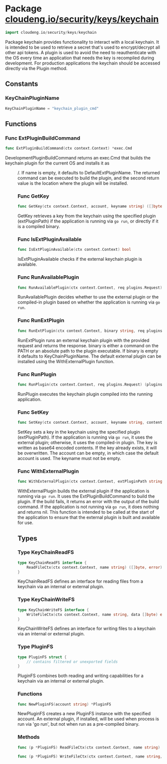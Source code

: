 # Package [cloudeng.io/security/keys/keychain](https://pkg.go.dev/cloudeng.io/security/keys/keychain?tab=doc)

```go
import cloudeng.io/security/keys/keychain
```

Package keychain provides functionality to interact with a local keychain.
It is intended to be used to retrieve a secret that's used to
encrypt/decrypt all other api tokens. A plugin is used to avoid the need
to reauthenticate with the OS every time an application that needs the key
is recompiled during development. For production applications the keychain
should be accessed directly via the Plugin method.

## Constants
### KeyChainPluginName
```go
KeyChainPluginName = "keychain_plugin_cmd"

```



## Functions
### Func ExtPluginBuildCommand
```go
func ExtPluginBuildCommand(ctx context.Context) *exec.Cmd
```
DevelopmentPluginBuildCommand returns an exec.Cmd that builds the keychain
plugin for the current OS and installs it as <dir>/<name>. If name is empty,
it defaults to DefaultExtPluginName. The returned command can be executed
to build the plugin, and the second return value is the location where the
plugin will be installed.

### Func GetKey
```go
func GetKey(ctx context.Context, account, keyname string) ([]byte, error)
```
GetKey retrieves a key from the keychain using the specified plugin
(extPluginPath) if the application is running via `go run`, or directly if
it is a compiled binary.

### Func IsExtPluginAvailable
```go
func IsExtPluginAvailable(ctx context.Context) bool
```
IsExtPluginAvailable checks if the external keychain plugin is available.

### Func RunAvailablePlugin
```go
func RunAvailablePlugin(ctx context.Context, req plugins.Request) (plugins.Response, error)
```
RunAvailablePlugin decides whether to use the external plugin or the
compiled-in plugin based on whether the application is running via `go run`.

### Func RunExtPlugin
```go
func RunExtPlugin(ctx context.Context, binary string, req plugins.Request) (plugins.Response, error)
```
RunExtPlugin runs an external keychain plugin with the provided request
and returns the response. binary is either a command on the PATH or an
absolute path to the plugin executable. If binary is empty it defaults to
KeyChainPluginName. The default external plugin can be installed using the
WithExternalPlugin function.

### Func RunPlugin
```go
func RunPlugin(ctx context.Context, req plugins.Request) (plugins.Response, error)
```
RunPlugin executes the keychain plugin compiled into the running
application.

### Func SetKey
```go
func SetKey(ctx context.Context, account, keyname string, contents []byte) error
```
SetKey sets a key in the keychain using the specified plugin
(extPluginPath). If the application is running via `go run`, it uses the
external plugin; otherwise, it uses the compiled-in plugin. The key is
written as base64 encoded contents. If the key already exists, it will be
overwritten. The account can be empty, in which case the default account is
used. The keyname must not be empty.

### Func WithExternalPlugin
```go
func WithExternalPlugin(ctx context.Context, extPluginPath string) error
```
WithExternalPlugin builds the external plugin if the application is running
via `go run`. It uses the ExtPluginBuildCommand to build the plugin. If
the build fails, it returns an error with the output of the build command.
If the application is not running via `go run`, it does nothing and returns
nil. This function is intended to be called at the start of the application
to ensure that the external plugin is built and available for use.



## Types
### Type KeyChainReadFS
```go
type KeyChainReadFS interface {
	ReadFileCtx(ctx context.Context, name string) ([]byte, error)
}
```
KeyChainReadFS defines an interface for reading files from a keychain via an
internal or external plugin.


### Type KeyChainWriteFS
```go
type KeyChainWriteFS interface {
	WriteFileCtx(ctx context.Context, name string, data []byte) error
}
```
KeyChainWriteFS defines an interface for writing files to a keychain via an
internal or external plugin.


### Type PluginFS
```go
type PluginFS struct {
	// contains filtered or unexported fields
}
```
PluginFS combines both reading and writing capabilities for a keychain via
an internal or external plugin.

### Functions

```go
func NewPluginFS(account string) *PluginFS
```
NewPluginFS creates a new PluginFS instance with the specified account.
An external plugin, if installed, will be used when process is run via 'go
run', but not when run as a pre-compiled binary.



### Methods

```go
func (p *PluginFS) ReadFileCtx(ctx context.Context, name string) ([]byte, error)
```


```go
func (p *PluginFS) WriteFileCtx(ctx context.Context, name string, data []byte) error
```







